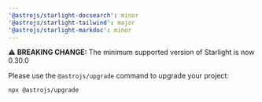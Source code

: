 ```yaml
---
'@astrojs/starlight-docsearch': minor
'@astrojs/starlight-tailwind': major
'@astrojs/starlight-markdoc': minor
---
```


⚠️ **BREAKING CHANGE:** The minimum supported version of Starlight is now 0.30.0

Please use the `@astrojs/upgrade` command to upgrade your project:

```sh
npx @astrojs/upgrade
```
